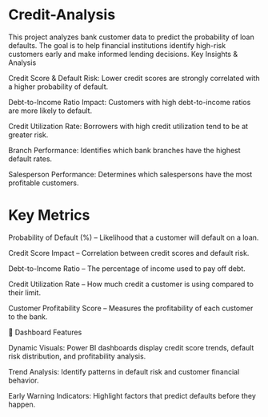 # Credit-Analysis
This project analyzes bank customer data to predict the probability of loan defaults. The goal is to help financial institutions identify high-risk customers early and make informed lending decisions. Key Insights & Analysis

Credit Score & Default Risk: Lower credit scores are strongly correlated with a higher probability of default.

Debt-to-Income Ratio Impact: Customers with high debt-to-income ratios are more likely to default.

Credit Utilization Rate: Borrowers with high credit utilization tend to be at greater risk.

Branch Performance: Identifies which bank branches have the highest default rates.

Salesperson Performance: Determines which salespersons have the most profitable customers.

# Key Metrics

Probability of Default (%) – Likelihood that a customer will default on a loan.

Credit Score Impact – Correlation between credit scores and default risk.

Debt-to-Income Ratio – The percentage of income used to pay off debt.

Credit Utilization Rate – How much credit a customer is using compared to their limit.

Customer Profitability Score – Measures the profitability of each customer to the bank.

🔹 Dashboard Features

Dynamic Visuals: Power BI dashboards display credit score trends, default risk distribution, and profitability analysis.

Trend Analysis: Identify patterns in default risk and customer financial behavior.

Early Warning Indicators: Highlight factors that predict defaults before they happen.
